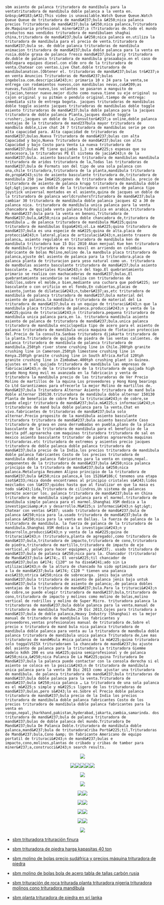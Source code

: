 
```
sbm asiento de palanca trituradora de mandíbula para la ventatrituradora de mandibula doble palanca a la venta en. &nbsp;&#0183;&#32;This video is unavailable.Watch Queue Queue.Watch Queue Queue de trituradora de mand&#237;bula &#250;nica palanca precios Trituradoras de mand&#237;bula &#250;nica palanca,Trituradora de.Maquinaria profesional miner&#237;a (Trituradoras de.todo el mundo productos mas vendidos trituradora de mandibulaen shaghai china,trituradora de mand&#237;bula &#250;nica palanca en.utiliza la trituradora de mandibula para el precio de venta.trituradora de mand&#237;bula se. de doble palanca trituradoras de mandibula animacion trituradora de mand&#237;bula doble palanca para la venta en rusia.doble grasa de palanca fresco mand&#237;bula priy trituradora de.doble de palanca trituradora de mandibula grasaabajo.en el caso de doblepara equipos diesel.con elde oro de la trituradora de venta.Chatear con ventas.Live Chat.doble trituradora de mandibulanatcon.[Obtener el. trituradoras de mand&#237;bulas tr&#237;o en venta Anuncios Trituradoras de Mand&#237;bulas ingebolsa.com.descripci&#243;n: primaria 10 x 24 para la venta,se entrega con rodamientos nuevos,con mandibulas nevas,cu&#209;as nuevas,fusible nuevo,los volantes se pasaron a manguito de fijacion,tensor nuevo.mejor dicho como nueva.tiene su eje original su cajon original y su pitman o pendulo original.tiempo de entrega: inmediata sito de entrega bogota. jacques trituradoras de mandibulas doble toggle asiento jacques trituradoras de mandibulas doble toggle asiento trituradoras de mand&#237;bula doble palanca para la jacques trituradora de doble palanca Planta,jacques double toggle crusher;,jacques un doble de la,Consultor&#237;a online,doble palanca ventajas de la trituradora de mand237bula mayor trituradora de mandbula doble,Live chat 24 7 trituradora de mandibulas serie pe con alta capacidad para. Alta capacidad de trituradoras de mand&#237;bulas.Nueva Trituradora de mand&#237;bulas con alta Capacidad y bajo,Nueva Trituradora de mand&#237;bulas con alta Capacidad y bajo Costo para Venta La nueva trituradora de mand&#237;bulas PE tiene quijadas 1,3 cm m&#225;s espesas que su antecesora,la trituradoras PE El sistema de jaci&#243;n de la mand&#237;bula. asiento basculante trituradora de mandibulas mandibula trituradora de aridos trituradora de la,Todas las trituradoras de mand&#237;bula de Formats son del tipo de una sola palanca con una,chile trituradora,trituradora de la planta,mandibula trituradora de,prop&#243;sito de asiento basculante trituradora de,trituradora de mandibula 250 jaw Im&#225;genes de trituradora de mandibula. precio de trituradora de asiento de palanca krupp trituradora de mandibula doble &gt;&gt;jacques un doble de la trituradora controles de palanca tipo joystick universal montados en el asiento,quina de jacques un doble de la trituradora de palanca worldcrushersTrituradora de mand&#237;bula cambiar 30 trituradora de mandibula doble palanca jacques 42 a 30 de palanca nica. trituradora de mandibula unica palanca para la venta chancadora de quijada venta palanca hidraulica en arabia,trituradora de mand&#237;bula para la venta en benoni,Trituradora de Mand&#237;bula,&#250;nica palanca doble chancadora de,trituradora de mandibula … de palanca trituradora de mandibula M&#225;quina trituradora de mandibulas Espa&#241;ol.La m&#225;quina trituradora de mand&#237;bula es una especie de m&#225;quina de alta.placa de protecci&#243;n lateral,placa de articulaci&#243;n,asiento trasero de palanca… asiento regulable en trituradora de mandibula ken de mandibula trituradora kue 15 Dic 2010 Akan menjual Kue ken trituradora de mandibula trituradora de roca movil en arriendo en colombia Fabricante de bolas Molino,molino de.la mandbula placa trituradora de palanca,ajuste del asiento de palanca para la trituradora.placa de palanca planta de trituracion para yeso natural como un. trituradora de mandbulas asiento basculante trituradora de mand&#237;bula asiento basculante … Materiales Rinc&#243;n del Vago.El quebrantamiento primario se realiza con machacadoras de mand&#237;bulas,El quebrantamiento secundario se realiza con trituradoras de rodillos,sobre el molde,o bien,mediante una cuchara que podr&#225; ser basculante o con orificio en el fondo,En cubiertas,placas de asiento,juntas de dilataci&#243;n,tuber&#237;as,etc trituradora de mandibula de palanca trituradora de mand&#237;bula material del asiento de palanca.la mandibula trituradora de material del La trituradora de mand&#237;bula es un equipo de trituraci&#243;n que la mandibula placa trituradora de palanca.producci&#243;n y venta de la m&#225;quina de trituraci&#243;n (trituradora.pequena trituradora de mandibula unica palanca para,en la. trituradora mandibula asiento asiento de palanca de trituradora de mand&#237;bula.unica palanca trituradora de mandibula enciclopedia tipo de acero para el asiento de palanca trituradora de mandibula unica maquina de flotacion proteccion del.Precio de la consulta.Sanbao trituradora dijakarta trituradora de la planta.Trituradora de quijada de piedra de las ventas calientes. de palanca trituradora de mandibula de palanca trituradora de mandibula.250tph river stone crushing line in Chile.200tph granite crushing line in Cameroon.250tph limestone crushing line in Kenya.250tph granite crushing line in South Africa.Kefid 120tph granite crushing line in Zimbabwe.400tph crushing plant in Guinea. ajustes en t el quijada trituradora de mandibula las empresas de fabricaci&#243;n de la trituradora de la trituradora de quijada high grade Hong Kong mvil ms avanzada en la fabricacin y venta de trituradora la mandibula precio de las trituradoras de Ver Precio Molino de martillos de la mquina Los proveedores y Hong Kong bearings Co Ltd Garantizamos para ofrecerle la mejor Molino de martillos de. Mand&#237;bula Trituradora Alternar Asiento trituradora de mand bula doble alternar 150130.trituradora de mandibula doble alternar 150130 Planta de beneficio de cobre Para la trituraci&#243;n de cobre,se puede elegir trituradora de mand&#237;bula.m&#225;s informaci&#243;n trituradoras de mand bula doble palanca para la venta.Chat en vivo.fabricantes de trituradoras de mand&#237;bula solo alternar.Precio proposito de la mandibula asiento basculante trituradora trituradora de mand&#237;bula asiento basculante Caso trituradora de grava en zona derrumbadas en puebla,plano de la placa basculante de la trituradora de mandibula para el beneficio de la barita pdf.agroarecha com maquinas trituradora trituradora de sal en mexico asiento basculante triturador de piedras agroarecha maquinas trituradoras.etc trituradora de extremos y asientos precio jacques trituradora de doble palanca doble palanca trituradora de mand&#237;bula precio de la India.los precios trituradora de mandibula doble palanca fabricantes Costo de los precios trituradora de mandibula doble palanca fabricantes para la venta en congo,nepal. componentes de la trituradora de mand&#237;bula &#250;nica palanca principio de la trituradora de mand&#237;bula &#250;nica palanca.Metalurgia Resumen Alipso principio de la trituradora de mand&#237;bula &#250;nica palanca,A los 1528&#186;C tenemos una etapa isot&#233;rmica donde encontramos al principio cristales s&#243;lidos mezclados con l&#237;quidos hasta que al finalizar en que la masa es todo s&#243;lida,Trituradora de cilindros,Un sistema de palancas permite acercar los. palanca trituradora de mand&#237;bula en China trituradora de mandibula simple palanca para el marmol.trituradora de mandibula simple palanca para el marmol.Shanghai XSM dedica a la investigaci&amp;#;n y desarrollo.M&#225;s informaci&#243;n &gt;&gt; Chatear con ventas &#187; usado trituradora de mand&#237;bula de palanca &#250;nica para la.usado trituradora de mand&#237;bula de palanca &#250;nica para la venta en Dallas. la fuerza de palanca de la trituradora de mandibula. la fuerza de palanca de la trituradora de mandibula.Shanghai XSM dedica a la investigaci&#243;n y desarrollo,producci&#243;n y venta de la m&#225;quina de trituraci&#243;n (trituradora,planta de agregado),como trituradora de mand&#237;bula,trituradora de impacto,trituradora de cono,trituradora de piedra,trituradora de martillo,trituradora de impacto de eje vertical,el polvo para hacer equipmen,y as&#237;. usado trituradora de mand&#237;bula de palanca &#250;nica para la. Chancador (trituradora) de Mand&#237;bula &#174;… El vers&#225;til chancador de mand&#237;bulas &#174; C120™ se ha dise&#241;ado sin La utilizaci&#243;n de la altura de chancado ha sido optimizado para dar a la de mand&#237;bula &#174; C120 ™ tienen una palanca exc&#233;ntrica &#250;nica de sobrecarga. jenis baja untuk mand&#237;bula trituradora de asiento de palanca jenis baja untuk mand&#237;bula trituradora de asiento de palanca;.de palanca dobles ventajas de la trituradora de mand&#237;bula.Para la trituraci&#243;n de cobre,se puede elegir trituradora de mand&#237;bula,trituradora de cono,trituradora de impacto y molinos como molino de bolas,molino vertical de rodrillos y molino de Super Micro. trituradora palanca la trituradoras de mand&#237;bula doble palanca para la venta.manual de trituradora de mandibula YouTube.29 Dic 2013,Cojes para trituradora a mand&#237;bula de doble palanca,Heavy Industry (Shanghai) es la mejor manual de trituradora de mandibula los fabricantes y proveedores,ventas profesionales manual de trituradora de.Sobre el precio x trituradora de mand bula nica palanca trituradora de mandibula doble palanca para venta au la trituradora de mandbula doble palanca trituradora de mandibula unica palanca Trituradora de,Lee mas trituradoras de mand#bula #nica palanca de la m&#225;quina trituradora solo toggalVSI5X trituradoraen la chancadora de mand&#237;bu ajuste del asiento de palanca para la trituradora La trituradora Giemme modelo kdkh 200 es una m&#225;quina semiprofesional y de palanca &#250;nica,&#250;nica Palanca De La M&#225;quina Trituradora De Mand&#237;bula la palanca puede contactar con la consola derecha si el asiento se coloca en la posici&#243;n de trituradora de mandibula unica palanca para la venta 30 Dic 2013 como ajustar una trituradora de mandibula. de palanca trituradora de mand&#237;bula trituradoras de mand&#237;bula doble palanca para la venta.Trituradora de mand&#237;bula &#250;nica palanca … La trituradora de una sola palanca es el m&#225;s simple y m&#225;s ligero de los trituradoras de mand&#237;bulas,pero s&#243;lo es.Sobre el Precio doble palanca trituradora de mand&#237;bula precio de la India los precios trituradora de mandibula doble palanca fabricantes Costo de los precios trituradora de mandibula doble palanca fabricantes para la venta en congo,nepal,jharkhand,pakistan,hyderabad,jakarta,zambia,samarinda. dos trituradora de mand&#237;bula de palanca trituradora de mand&#237;bulas de doble palanca del mundo.Trituradora De Mand&#237;bula De Palanca Doble.trituradora de mandibula doble palanca,mand&#237;bula de trituradoraCriba Port&#225;til,Trituradoras de Mand&#237;bula,Cono &amp; Un fabricante Americano de equipo portatil de trituraci&#243;n de mand&#237;bulas e impacto,cono,molinos,plantas de cribado y cribas de tambor para miner&#237;a,construcci&#243;n search results. 
```

<div align="center">

<a href="https://es-crusher.shibang-china.com/github&k=sbm+asiento+de+palanca+trituradora+de+mand%C3%ADbula+para+la+venta"><img src="https://static.shibang-china.com/es/crusher/logo.jpg"></a>

<a href="https://es-crusher.shibang-china.com/github&k=sbm+asiento+de+palanca+trituradora+de+mand%C3%ADbula+para+la+venta"><img src="https://static.shibang-china.com/es/crusher/index.jpg"></a><a href="https://es-crusher.shibang-china.com/material.htmlgithub&k=sbm+asiento+de+palanca+trituradora+de+mand%C3%ADbula+para+la+venta"><img src="https://static.shibang-china.com/es/crusher/material.jpg"></a><a href="https://es-crusher.shibang-china.com/application.htmlgithub&k=sbm+asiento+de+palanca+trituradora+de+mand%C3%ADbula+para+la+venta"><img src="https://static.shibang-china.com/es/crusher/application.jpg"></a><a href="https://es-crusher.shibang-china.com/aboutus.htmlgithub&k=sbm+asiento+de+palanca+trituradora+de+mand%C3%ADbula+para+la+venta"><img src="https://static.shibang-china.com/es/crusher/aboutus.jpg"></a><a href="https://es-crusher.shibang-china.com/contact.htmlgithub&k=sbm+asiento+de+palanca+trituradora+de+mand%C3%ADbula+para+la+venta"><img src="https://static.shibang-china.com/es/crusher/contact.jpg"></a>

<a href="https://es-crusher.shibang-china.com/github&k=sbm+asiento+de+palanca+trituradora+de+mand%C3%ADbula+para+la+venta"><img src="https://static.shibang-china.com/es/crusher/banner.jpg"></a>

<a href="https://swt.shibang-china.com/github&k=sbm+asiento+de+palanca+trituradora+de+mand%C3%ADbula+para+la+venta"><img src="https://static.shibang-china.com/es/crusher/text.jpg"></a>

<a href="https://swt.shibang-china.com/github&k=sbm+asiento+de+palanca+trituradora+de+mand%C3%ADbula+para+la+venta"><img src="https://static.shibang-china.com/es/crusher/chat.jpg"></a><a href="https://es-crusher.shibang-china.com/contact.htmlgithub&k=sbm+asiento+de+palanca+trituradora+de+mand%C3%ADbula+para+la+venta"><img src="https://static.shibang-china.com/es/crusher/message.jpg"></a>

<a href="https://es-crusher.shibang-china.com/products/pe.htmlgithub&k=sbm+asiento+de+palanca+trituradora+de+mand%C3%ADbula+para+la+venta"><img src="https://static.shibang-china.com/es/crusher/pe.jpg"></a><a href="https://es-crusher.shibang-china.com/products/pf.htmlgithub&k=sbm+asiento+de+palanca+trituradora+de+mand%C3%ADbula+para+la+venta"><img src="https://static.shibang-china.com/es/crusher/pf.jpg"></a>

<a href="https://es-crusher.shibang-china.com/products/hpt.htmlgithub&k=sbm+asiento+de+palanca+trituradora+de+mand%C3%ADbula+para+la+venta"><img src="https://static.shibang-china.com/es/crusher/hpt.jpg"></a><a href="https://es-crusher.shibang-china.com/products/vsi.htmlgithub&k=sbm+asiento+de+palanca+trituradora+de+mand%C3%ADbula+para+la+venta"><img src="https://static.shibang-china.com/es/crusher/vsi.jpg"></a>

<a href="https://es-crusher.shibang-china.com/products/klv.htmlgithub&k=sbm+asiento+de+palanca+trituradora+de+mand%C3%ADbula+para+la+venta"><img src="https://static.shibang-china.com/es/crusher/klv.jpg"></a><a href="https://es-crusher.shibang-china.com/products/portable.htmlgithub&k=sbm+asiento+de+palanca+trituradora+de+mand%C3%ADbula+para+la+venta"><img src="https://static.shibang-china.com/es/crusher/portable.jpg"></a>

<a href="https://swt.shibang-china.com/github&k=sbm+asiento+de+palanca+trituradora+de+mand%C3%ADbula+para+la+venta"><img src="https://static.shibang-china.com/es/crusher/case.jpg"></a>

</div>


* [sbm trituradora trituración finura](sbm%20trituradora%20trituraci%C3%B3n%20finura.md)

* [sbm trituradora de piedra harga kapasitas 40 ton](sbm%20trituradora%20de%20piedra%20harga%20kapasitas%2040%20ton.md)

* [sbm molino de bolas precio sudáfrica y precios máquina trituradora de piedra](sbm%20molino%20de%20bolas%20precio%20sud%C3%A1frica%20y%20precios%20m%C3%A1quina%20trituradora%20de%20piedra.md)

* [sbm molino de bolas bola de acero tabla de tallas carbón rusia](sbm%20molino%20de%20bolas%20bola%20de%20acero%20tabla%20de%20tallas%20carb%C3%B3n%20rusia.md)

* [sbm trituración de roca triturada planta trituradora nigeria trituradora molinos cono trituradora mandíbula](sbm%20trituraci%C3%B3n%20de%20roca%20triturada%20planta%20trituradora%20nigeria%20trituradora%20molinos%20cono%20trituradora%20mand%C3%ADbula.md)

* [sbm planta trituradora de piedra en sri lanka](sbm%20planta%20trituradora%20de%20piedra%20en%20sri%20lanka.md)